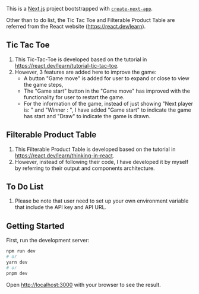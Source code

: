 This is a [Next.js](https://nextjs.org/) project bootstrapped with [`create-next-app`](https://github.com/vercel/next.js/tree/canary/packages/create-next-app).

Other than to do list, the Tic Tac Toe and Filterable Product Table are referred from the React website (https://react.dev/learn).

## Tic Tac Toe

1. This Tic-Tac-Toe is developed based on the tutorial in https://react.dev/learn/tutorial-tic-tac-toe.
2. However, 3 features are added here to improve the game:
   - A button "Game move" is added for user to expand or close to view the game steps,
   - The "Game start" button in the "Game move" has improved with the functionality for user to restart the game.
   - For the information of the game, instead of just showing "Next player is: " and "Winner : ", I have added "Game start" to indicate the game has start and "Draw" to indicate the game is drawn.

## Filterable Product Table

1. This Filterable Product Table is developed based on the tutorial in https://react.dev/learn/thinking-in-react.
2. However, instead of following their code, I have developed it by myself by referring to their output and components architecture.

## To Do List

1. Please be note that user need to set up your own environment variable that include the API key and API URL.

## Getting Started

First, run the development server:

```bash
npm run dev
# or
yarn dev
# or
pnpm dev
```

Open [http://localhost:3000](http://localhost:3000) with your browser to see the result.
